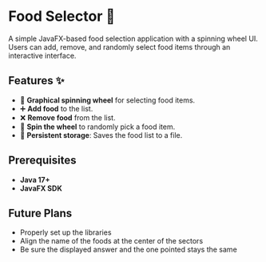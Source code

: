 # Food Selector 🎡

A simple JavaFX-based food selection application with a spinning wheel UI. Users can add, remove, and randomly select food items through an interactive interface.

## Features ✨

- 🎨 **Graphical spinning wheel** for selecting food items.
- ➕ **Add food** to the list.
- ❌ **Remove food** from the list.
- 🔄 **Spin the wheel** to randomly pick a food item.
- 💾 **Persistent storage**: Saves the food list to a file.

## Prerequisites

- **Java 17+**
- **JavaFX SDK**

## Future Plans

- Properly set up the libraries
- Align the name of the foods at the center of the sectors
- Be sure the displayed answer and the one pointed stays the same